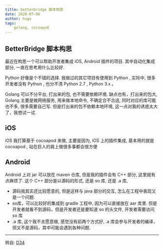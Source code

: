 ```yaml
---
title: betterbridge 脚本构思
date: 2020-07-06
author: hugo
tags:
    golang, cocoapod
---
```


## BetterBridge 脚本构思

最近在构思一个可以帮助开发者集成 iOS, Android 插件的项目.
其中自动化集成部分, 一直在思考用什么比较好.

Python 好像是个不错的选择. 我做过的其它项目有使用到 Python , 实际中, 很多开发者没有 Python , 也分不清 Python 2.7 , Python 3.x 。

Golang 可以不分平台, 打出来的包, 也不需要依赖环境. 缺点也有，打出来的包大, Golang 主要是做网络服务, 用来做本地命令, 不确定合不合适, 同时对应的库可能也不多, 很多需要自己写. 但是打出来的包不依赖本地环境, 这一点对我的诱惑太大了，我想试一试.

## iOS

iOS 我打算基于 cocoapod 来做, 主要是因为, iOS 上的插件集成, 基本用的就是 cocoapod , 站在巨人的肩上做很多事都会很方便

## Android

Android 上对 jar 可以放在 maven 仓库, 但是我的插件会有 C++ 部分, 这里就有点麻烦了. 这个 C++ 部分是以源码的形式, 还是 so 库, 还是 .a 库, 

* 源码我其实还比较愿意的, 但是这样与 java 部分的交互, 怎么在工程中表现又是一个问题.
* so库，可以比较好的集成到 gradle 工程中, 因为可以直接放在 aar 库里. 但是开发者就看不到源码，但是开发者还是要知道 so 的头文件, 开发者需要访问 so 库
* .a 库, 这个我不太愿意做, 感觉没有前两个方式好, .a 库会参与开发者的编译，但又不是源码，其中可能会遇到各种问题.


---
转自: [D34](http://www.d34.xyz/)
